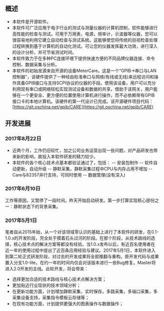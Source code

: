 ## 概述
- 本软件是开源软件。
- 本软件可广泛应用于电子行业的测试与测量仪器的计算机控制，软件能够进行高性能的检查与测试。可用于万用表，电源，频率计，示波器等仪器，您可以很容易地利用它建立自动检查与测试系统。这能够使您将传统的目视检查处理过程转换到基于计算机的自动化测试。可让您的仪器发挥最大功效，进行深入的设计分析，并可节省测试时间。
- 本软件致力于在多种PC连接环境下提供快速方便的不同品牌仪器连接、命令控制、数据采集与分析。
- 本软件的初始发源来自开源的设备MeterCare。这是一个“GPIB->串口与LAN控制器”，该硬件提供了一种经由标准串口与网络(有线或无线)来远程访问和操作具备GPIB接口与支持SCPI协议的仪器的手段。使用该设备，用户可以充分利用现有串口或网络轻松实现测试设备和数据的共享。借助于该网关，用户能够在一个更安全、更方便的位置使用计算机进行操作，而不必依赖带有GPIB接口卡的本地计算机。该硬件的第一代设计已完成。该开源硬件项目代码：[https://git.oschina.net/gpib/CARE](https://git.oschina.net/gpib/CARE)

## 开发进展

### 2017年8月22日
- 近两个月，工作仍旧较忙，加之公司业务运营出现一些问题，对产品研发也带来新的影响，故投入本软件研发的精力较少。
- 本软件的各个核心技术点基本都验证通过了，包括：
-- 安装包制作
-- 软件自动更新，自动升级
-- 静默采集，静默采集过程中CPU与内存占用不增加
-- Care与82357并行支持，可同时使用
-- 数据管理(没有深入)

### 2017年6月10日
工作等原因，又暂停了一段时间。昨天开始启动研发。第一步打算实现核心部份之一：静默状态下的背景采集。

### 2017年5月1日
笔者自从2015年始，从一个对该领域零认识的基础上进行了本软件的研发，在0.1-1.0.x的开发阶段，完全处于摸着石头过河的阶段。在那个阶段，从技术路线的选择，核心技术点的解决方案等都没有经验。当1.0.x发布以后，有近百名使用者在近一年的使用过程中提出了近百条应用经验与建议。2017年5月1日，本软件进入到第二轮正式研发阶段，对过去的开发成果将全部推翻与重构。原开发代码与成果置入分支1.0-lite，在约一年的时间内仅会对该版本进行一些Bug修复。Master将进入2.0开发的主线。此轮开发，将会带来：
- 选择更加合适的技术路线与核心技术点解决方案；
- 更加贴近行业现状的技术领域分析；
- 在更新功能方面，计划增加静默采集，实时保存，多路采集，多端口采集，多采集设备支持，采集指令模板云存储等；
- 在现有功能方面，计划提供更强大的图表操作与数据操作；